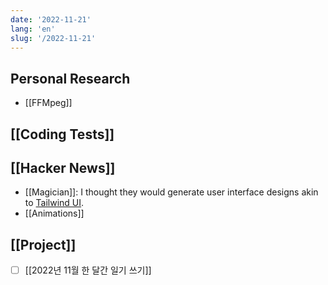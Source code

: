 ```yaml
---
date: '2022-11-21'
lang: 'en'
slug: '/2022-11-21'
---
```


## Personal Research

- [[FFMpeg]]

## [[Coding Tests]]

## [[Hacker News]]

- [[Magician]]: I thought they would generate user interface designs akin to [Tailwind UI](https://tailwindui.com/).
- [[Animations]]

## [[Project]]

- [ ] [[2022년 11월 한 달간 일기 쓰기]]
